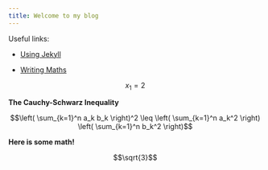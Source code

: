 ```yaml
---
title: Welcome to my blog
---
```


Useful links:
- [Using Jekyll](https://www.aleksandrhovhannisyan.com/blog/getting-started-with-jekyll-and-github-pages/#configuring-your-jekyll-site)

- [Writing Maths](https://docs.github.com/en/get-started/writing-on-github/working-with-advanced-formatting/writing-mathematical-expressions)

$$x_{1} = 2$$

**The Cauchy-Schwarz Inequality**

$$\left( \sum_{k=1}^n a_k b_k \right)^2 \leq \left( \sum_{k=1}^n a_k^2 \right) \left( \sum_{k=1}^n b_k^2 \right)$$


**Here is some math!**

```math
\sqrt{3}
```


